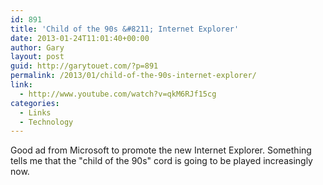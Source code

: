 ```yaml
---
id: 891
title: 'Child of the 90s &#8211; Internet Explorer'
date: 2013-01-24T11:01:40+00:00
author: Gary
layout: post
guid: http://garytouet.com/?p=891
permalink: /2013/01/child-of-the-90s-internet-explorer/
link:
  - http://www.youtube.com/watch?v=qkM6RJf15cg
categories:
  - Links
  - Technology
---
```


Good ad from Microsoft to promote the new Internet Explorer. Something tells me that the "child of the 90s" cord is going to be played increasingly now.
